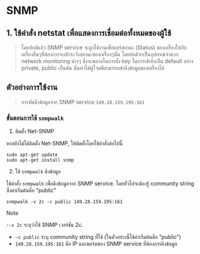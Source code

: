 # SNMP

## 1. ใช้คำสั่ง netstat เพื่อแสดงการเชื่อมต่อทั้งหมดของผู้ใช้ 

> โดยปกติแล้ว SNMP service จะถูกใช้งานเพื่อแชร์สถานะ (Status) ของเครื่องให้กับเครื่องอื่นๆที่ต้องการจะเฝ้าระวังสถานะของเครื่องๆนั้น โดยปกติจะเป็นอุปกรณ์จำพวก network monitoring ต่างๆ ซึ่งจะพลาดในการตั้ง key ในการเข้าถึงเป็น default อย่าง private, public เป็นต้น นั่นทำให้ผู้โจมตีสามารถเข้าถึงข้อมูลของเครื่องได้

## ตัวอย่างการใช้งาน

> การหัดดึงข้อมูลจาก SNMP service `149.28.159.195:161`

### ขั้นตอนการใช้ `snmpwalk`

1. ติดตั้ง Net-SNMP
   
  หากยังไม่ได้ติดตั้ง Net-SNMP, ให้ติดตั้งโดยใช้คำสั่งต่อไปนี้

```
sudo apt-get update
sudo apt-get install snmp
```

2. ใช้ `snmpwalk` ดึงข้อมูล

  ใช้คำสั่ง `snmpwalk` เพื่อดึงข้อมูลจาก SNMP service. โดยทั่วไปจะต้องรู้ community string ซึ่งค่าเริ่มต้นคือ "public"

```
snmpwalk -v 2c -c public 149.28.159.195:161
```

> [!NOTE]
> -`-v 2c` ระบุว่าใช้ SNMP เวอร์ชัน 2c.
> - `-c public` ระบุ community string ที่ใช้ (ในตัวอย่างนี้ใช้ค่าเริ่มต้นคือ "public")
> - `149.28.159.195:161` คือ IP และพอร์ตของ SNMP service ที่ต้องการดึงข้อมูล
